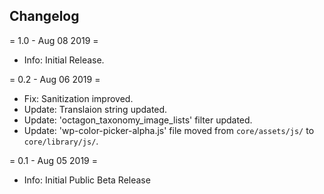 ## Changelog

= 1.0 - Aug 08 2019 =
* Info: Initial Release.

= 0.2 - Aug 06 2019 =
* Fix: Sanitization improved.
* Update: Translaion string updated.
* Update: 'octagon_taxonomy_image_lists' filter updated.
* Update: 'wp-color-picker-alpha.js' file moved from `core/assets/js/` to `core/library/js/`.

= 0.1 - Aug 05 2019 =
* Info: Initial Public Beta Release
